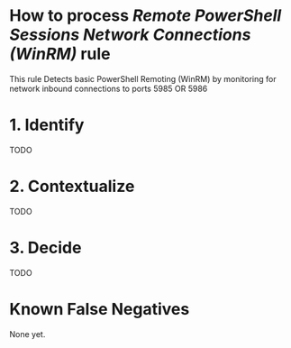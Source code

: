 # How to process *Remote PowerShell Sessions Network Connections (WinRM)* rule
This rule Detects basic PowerShell Remoting (WinRM) by monitoring for network inbound connections to ports 5985 OR 5986

# 1. Identify
TODO

# 2. Contextualize
TODO

# 3. Decide
TODO

# Known False Negatives
None yet.
